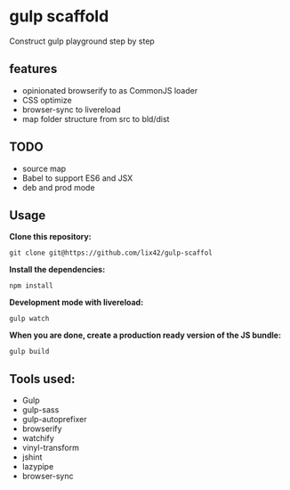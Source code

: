 # gulp scaffold

Construct gulp playground step by step

## features

* opinionated browserify to as CommonJS loader
* CSS optimize
* browser-sync to livereload
* map folder structure from src to bld/dist

## TODO

* source map
* Babel to support ES6 and JSX
* deb and prod mode

## Usage

__Clone this repository:__

`git clone git@https://github.com/lix42/gulp-scaffol`

__Install the dependencies:__

`npm install`

__Development mode with livereload:__

`gulp watch`

__When you are done, create a production ready version of the JS bundle:__

`gulp build`

## Tools used:
- Gulp
- gulp-sass
- gulp-autoprefixer
- browserify
- watchify
- vinyl-transform
- jshint
- lazypipe
- browser-sync

